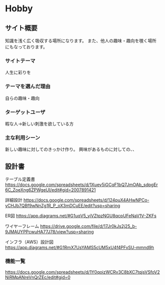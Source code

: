 #  Hobby

## サイト概要
  知識を浅く広く吸収する場所になります。
  また、他人の趣味・趣向を覗く場所にもなっております。

### サイトテーマ
  人生に彩りを

### テーマを選んだ理由
  自らの趣味・趣向

### ターゲットユーザ
  暇な人→新しい刺激を欲している方
  
### 主な利用シーン
  新しい趣味に対してのきっかけ作り。
  興味があるものに対しての、、

## 設計書
  テーブル定義書
    <https://docs.google.com/spreadsheets/d/1Xuev5iGCqF1bQ7JmOAb_sdpgEr6C_ZoeXng6ZPWgeUI/edit#gid=2007891421>

  詳細設計
    <https://docs.google.com/spreadsheets/d/124puX4AHwNPCo-yCHJb7QBf9wNnZg1R_P_oX3mDCuEE/edit?usp=sharing>

  ER図
    <https://app.diagrams.net/#G1uqV5_yiVZtpzNGU8qcpUFeNaV1V-ZKFs>

  ワイヤーフレーム
    <https://drive.google.com/file/d/17Jr0kJs2j25_b-9JMAUYPPcwuHA77J78/view?usp=sharing>

  インフラ（AWS）設計図
    <https://app.diagrams.net/#G1RmX7UsYAMS5cUM5xU4f4PFvSU-mmnd9h>

### 機能一覧
  <https://docs.google.com/spreadsheets/d/1Y0qoizWCRv3C8bXC7tqjsVSfoV2NiRMpANreVnQrZEc/edit#gid=0>